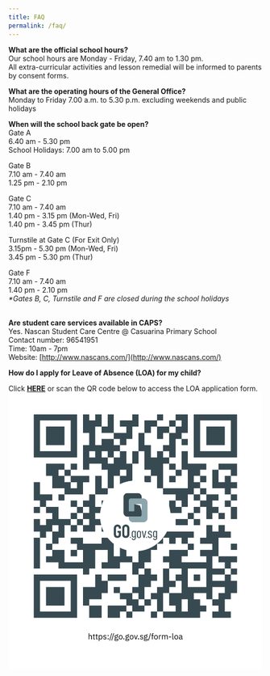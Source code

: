 ```yaml
---
title: FAQ
permalink: /faq/
---
```

**What are the official school hours?**  
Our school hours are Monday - Friday, 7.40 am to 1.30 pm.  
All extra-curricular activities and lesson remedial will be informed to parents by consent forms.  
  
**What are the operating hours of the General Office?**  
Monday to Friday 7.00 a.m. to 5.30 p.m. excluding weekends and public holidays    
  
**When will the school back gate be open?**           
Gate A  
6.40 am - 5.30 pm   
School Holidays: 7.00 am to 5.00 pm  
  
Gate B  
7.10 am - 7.40 am  
1.25 pm - 2.10 pm  
  
Gate C  
7.10 am - 7.40 am  
1.40 pm - 3.15 pm (Mon-Wed, Fri)  
1.40 pm - 3.45 pm (Thur)  
  
Turnstile at Gate C (For Exit Only)  
3.15pm - 5.30 pm (Mon-Wed, Fri)  
3.45 pm - 5.30 pm (Thur)  
  
Gate F  
7.10 am - 7.40 am  
1.40 pm - 2.10 pm  
_\*Gates B, C, Turnstile and F are closed during the school holidays_  
                  
  
**Are student care services available in CAPS?**                 
Yes. Nascan Student Care Centre @ Casuarina Primary School   
Contact number: 96541951  
Time: 10am - 7pm  
Website: [http://www.nascans.com/](http://www.nascans.com/)  
  
  
**How do I apply for Leave of Absence (LOA) for my child?**  

Click **[HERE](https://form.gov.sg/60fba258d0fde70012525a82)** or scan the QR code below to access the LOA application form.
![](/images/CAPS%20LOA-sch%20website.png)